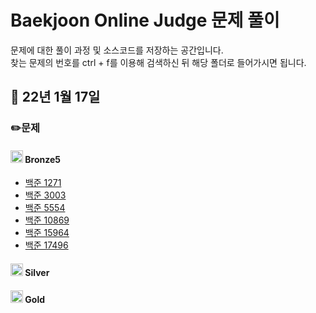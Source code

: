 # Baekjoon Online Judge 문제 풀이
문제에 대한 풀이 과정 및 소스코드를 저장하는 공간입니다.  
찾는 문제의 번호를 ctrl + f를 이용해 검색하신 뒤 해당 폴더로 들어가시면 됩니다.

## 📁 22년 1월 17일

 ### ✏️문제
   #### <img src="https://d2gd6pc034wcta.cloudfront.net/tier/1-a.svg" width="20" height="20"> Bronze5
   - [백준 1271](./BOJ_1271/BOJ_1271.java)
   - [백준 3003](./BOJ_3003.java)
   - [백준 5554](./BOJ_5554.java)
   - [백준 10869](./BOJ_10869.java)
   - [백준 15964](./BOJ_15964.java)
   - [백준 17496](./BOJ_17496.java)


   #### <img src="https://d2gd6pc034wcta.cloudfront.net/tier/6-a.svg" width="20" height="20"> Silver

   #### <img src="https://d2gd6pc034wcta.cloudfront.net/tier/11-a.svg" width="20" height="20"> Gold
   
   
